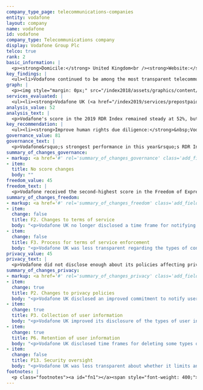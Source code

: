 ```yaml
---
company_type_page: telecommunications-companies
entity: vodafone
layout: company
name: vodafone
id: vodafone
company_type: Telecommunications company
display: Vodafone Group Plc
telco: true
rank: 2
basic_information: | 
  <p><strong>Domicile:</strong> United Kingdom<br /><strong>Website:</strong> <a href="http://www.vodafone.com">www.vodafone.com</a>&nbsp;</p>
key_findings: | 
  <ul><li>Vodafone continued to be among the most transparent telecommunications companies in the RDR Index about its policies and practices that affect users' human rights.</li><li>It was the only company to disclose comprehensive information about policies for handling data breaches.</li><li>While it improved disclosure of what data it collects and for how long it is stored, Vodafone should be more transparent about how it handles and secures user information.</li></ul>
graph: | 
  <p><img style="margin: 0px;" src="/index2018/assets/graphics/content/scores_company14.png" /></p>
services_evaluated: | 
  <ul><li><strong>Vodafone UK (<a href="/index2019/services/prepostpaidmobile/">Prepaid mobile</a>)</strong></li><li><strong>Vodafone UK (<a href="/index2019/services/prepostpaidmobile/">Postpaid mobile</a>)</strong></li><li><strong>Vodafone UK (<a href="/index2019/services/fixedbroadband/">Fixed-line broadband</a>)</strong></li></ul>
analysis_value: 52
analysis_text: | 
  <p>Vodafone's score in the 2019 RDR Index remained steady at 52%, but the company&rsquo;s ranking dropped to second place among telecommunications companies.<a href="#fn1"><sup><strong>1</strong></sup></a> Despite improved privacy policy disclosure, it was outpaced in this area by some of its peers, including Telef&oacute;nica&mdash;the only telecommunications company to outperform Vodafone in this year&rsquo;s RDR Index.<a href="#fn2"><sup><strong>2</strong></sup></a> A member of the Global Network Initiative (GNI), Vodafone disclosed strong governance and oversight over human rights issues across its global operations, and excelled in key areas relative to its peers. It was the only company in the RDR Index to disclose comprehensive information about how it handles data breaches. It was one of only two telecommunications companies to commit to uphold net neutrality principles. The company made strides by spelling out the types of user information it collects and for how long it retains data on former users, but still did not disclose enough about how it handles user data. The company could also do more to explain how it handles and responds to government requests and other types of third party requests to block content and deactivate user accounts or to hand over user information.<br /><br /></p><hr /><p><strong><br />Vodafone Group Plc</strong> provides telecommunications services in Europe, Asia, the Middle East, and Africa. The company serves 535.8 million mobile, 19.7 million fixed broadband, and 13.7 million TV customers.<a href="#fn3"><sup><strong>3</strong></sup></a></p><p><strong>Market cap:</strong> USD 50.7 billion<a href="#fn4"><sup><strong>4</strong></sup></a><br /><strong>LSE:</strong> VOD</p>
key_recommendation: | 
  <ul><li><strong>Improve human rights due diligence:</strong>&nbsp;Vodafone should demonstrate it carries out human rights risk assessments on existing products and services, as well as on its terms of service enforcement, its use of automated decision-making, and its targeted advertising policies and practices.</li><li><strong>Clarify handling of user data:</strong>&nbsp;Vodafone should be more transparent about its reasons for collecting and sharing user information, and clarify options users have to control what data is collected and shared about them.</li><li><strong>Be transparent about third-party requests affecting freedom of expression:</strong>&nbsp;Vodafone should better inform users about third-party requests (including from governments) to block content and to shut down networks, and disclose where laws may prevent it from being fully transparent about these types of requests.</li></ul>
governance_value: 81
governance_text: | 
  <p>Vodafone&rsquo;s strongest performance in this year&rsquo;s RDR Index was in the Governance category, where it received the third-best score among telecommunications companies. It disclosed a clear commitment to respect freedom of expression and privacy as human rights (G1) but fell behind many of its GNI peers for weak disclosure of human rights due diligence practices (G4). Vodafone disclosed that it conducts human rights impact assessments when entering new markets, but not whether it does so on existing products and services, the impacts of its terms of service enforcement, its use of automated decision making, or its targeted advertising policies or practices (G4). Vodafone earned the second highest score after Telef&oacute;nica for disclosure of its grievance and remedy mechanisms (G6) although gaps remained. While Vodafone provided users with several options to submit complaints, including those related to freedom of expression and privacy, it offered no information about the number of complaints it received or any evidence that it provides users with remedy.</p>
summary_of_changes_governance:
- markup: <a href='#' rel='summary_of_changes_governance' class='add_fieldset dashicons-before dashicons-plus'><span>Add fieldset</span></a>
- item:
  title: No score changes
  body: ""
freedom_value: 45
freedom_text: | 
  <p>Vodafone received the second-highest score in the Freedom of Expression category among telecommunications companies, behind Telef&oacute;nica&mdash;but its disclosure of policies affecting users&rsquo; freedom of expression was inadequate in key areas. While Vodafone UK&rsquo;s terms of service for mobile and broadband were easy to understand (F1) it was not clear whether users are notified of changes (F2).<a href="#fn5"><sup><strong>5</strong></sup></a> Vodafone disclosed less than AT&amp;T and Telef&oacute;nica about how it handles government and private requests to block content or restrict accounts, but it was one of the few telecommunications companies to disclose any information about its handling of these types of requests (F5-F7). While the company had strong disclosure of its process for handling government requests, it was less clear about how it handles similar private requests (F5). It also disclosed no data about the number of requests it received or with which it complied (F6, F7). <br /><br />Vodafone UK tied with Telef&oacute;nica Spain for the highest score on disclosure of network management policies, and disclosed a clear commitment to net neutrality (F9). It disclosed more than most of its peers, aside from Telef&oacute;nica and Telenor, about its process for responding to network shutdown demands, although it did not disclose how many shutdown requests it received or with which it complied (F10).</p>
summary_of_changes_freedom:
- markup: <a href='#' rel='summary_of_changes_freedom' class='add_fieldset dashicons-before dashicons-plus'><span>Add fieldset</span></a>
- item:
  change: false
  title: F2. Changes to terms of service
  body: "<p>Vodafone UK no longer disclosed a time frame for notifying users of changes to its postpaid mobile terms.</p>"
- item:
  change: false
  title: F3. Process for terms of service enforcement
  body: "<p>Vodafone UK was less transparent regarding the types of content and activities it does not allow.</p>"
privacy_value: 45
privacy_text: | 
  <p>Vodafone did not disclose enough about its policies affecting privacy&mdash;falling behind Deutsche Telekom, AT&amp;T, and Telef&oacute;nica&mdash;although it earned high marks on its security disclosures. Revisions to Vodafone UK&rsquo;s privacy policy to comply with the EU&rsquo;s General Data Protection Regulation (GDPR) did improve clarity about handling of user data (P3-P8) in a number of areas: it improved its disclosure of the types of information it collects (P3) and for how long it retains some user data after account termination (P6). But it still disclosed less overall than many of its peers&mdash;Deutsche Telekom, Telef&oacute;nica Spain, Telenor Norway, and AT&amp;T&mdash;about how it handles user information: it did not disclose whether users can control collection of their own information or whether users can delete some of this information (P7). While it explained how people can opt out of having their data used for advertising, it failed to disclose if targeted advertising is turned off by default (P7).</p><p>Vodafone disclosed less than AT&amp;T and Telef&oacute;nica about how it handles government and private demands for user information (P10, P11). It explained its process for responding to government requests for user data, but not how it responds to other types of third-party requests (P10). It failed to disclose if it notifies users when government entities or other third parties request their information (P12).</p><p>It disclosed more about its security policies (P13-P18) than any other telecommunications company aside from Deutsche Telekom&mdash;although it lost points in this year&rsquo;s RDR Index for being less transparent than previously about its internal policies for keeping user data secure (P13). Notably, it was the only company in the RDR Index to offer comprehensive information on its handling of data breaches (P15).</p>
summary_of_changes_privacy:
- markup: <a href='#' rel='summary_of_changes_privacy' class='add_fieldset dashicons-before dashicons-plus'><span>Add fieldset</span></a>
- item:
  change: true
  title: P2. Changes to privacy policies
  body: "<p>Vodafone UK disclosed an improved commitment to notify users of changes to its privacy policies.</p>"
- item:
  change: true
  title: P3. Collection of user information
  body: "<p>Vodafone UK improved its disclosure of the types of user information it collects.</p>"
- item:
  change: true
  title: P6. Retention of user information
  body: "<p>Vodafone UK disclosed time frames for deleting some types of information after users terminate their accounts.</p>"
- item:
  change: false
  title: P13. Security oversight
  body: "<p>Vodafone UK was less transparent about whether it limits and monitors employee access to user information.</p>"
footnotes: | 
  <p class="footnotes"><a id="fn1"></a><span style="font-weight: 400;">[1]</span> The research period for the 2019 Index ran from January 13, 2018 to February 8, 2019. Policies that came into effect after February 8, 2019 were not evaluated in this Index.</p><p class="footnotes"><a id="fn2"></a><span style="font-weight: 400;">[2]</span> For Vodafone&rsquo;s performance in the 2018 Index, see: <a href="/index2018/companies/vodafone">rankingdigitalrights.org/index2018/companies/vodafone</a>&nbsp;</p><p class="footnotes"><a id="fn3"></a><span style="font-weight: 400;">[3]</span> 2018 Vodafone Group Plc Annual Report, <a href="https://www.vodafone.com/content/annualreport/annual_report18/downloads/Vodafone-full-annual-report-2018.pdf">www.vodafone.com/content/annualreport/annual_report18/downloads/Vodafone-full-annual-report-2018.pdf</a>&nbsp;</p><p class="footnotes"><a id="fn4"></a><span style="font-weight: 400;">[4]</span> Bloomberg Markets, Accessed April 18, 2019, <a href="https://www.bloomberg.com/quote/VOD:LN">www.bloomberg.com/quote/VOD:LN</a>&nbsp;</p><p class="footnotes"><a id="fn5"></a><span style="font-weight: 400;">[5]</span> For most indicators in the Freedom of Expression and Privacy categories, RDR evaluates the operating company of the home market, in this case Vodafone UK.</p>
---
```

